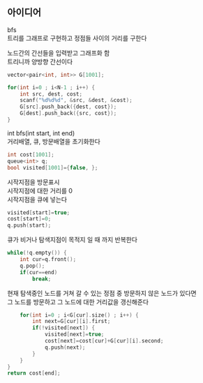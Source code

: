## 아이디어
bfs  
트리를 그래프로 구현하고 정점들 사이의 거리를 구한다  
  
노드간의 간선들을 입력받고 그래프화 함  
트리니까 양방향 간선이다
```cpp
vector<pair<int, int>> G[1001];

for(int i=0 ; i<N-1 ; i++) {
	int src, dest, cost;
	scanf("%d%d%d", &src, &dest, &cost);
	G[src].push_back({dest, cost});
	G[dest].push_back({src, cost});
}
```
  
int bfs(int start, int end)  
거리배열, 큐, 방문배열을 초기화한다
```cpp
int cost[1001];
queue<int> q;
bool visited[1001]={false, };
```
시작지점을 방문표시  
시작지점에 대한 거리를 0  
시작지점을 큐에 넣는다
```cpp
visited[start]=true;
cost[start]=0;
q.push(start);
```
큐가 비거나 탐색지점이 목적지 일 때 까지 반복한다
```cpp
while(!q.empty()) {
	int cur=q.front();
	q.pop();
	if(cur==end)
		break;
```
현재 탐색중인 노드를 거쳐 갈 수 있는 정점 중 방문하지 않은 노드가 있다면  
그 노드를 방문하고 그 노드에 대한 거리값을 갱신해준다
```cpp
	for(int i=0 ; i<G[cur].size() ; i++) {
		int next=G[cur][i].first;
		if(!visited[next]) {
			visited[next]=true;
			cost[next]=cost[cur]+G[cur][i].second;
			q.push(next);
		}
	}
}
return cost[end];
```
